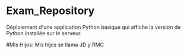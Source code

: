 # Exam_Repository
Déploiement d'une application Python basique qui affiche la version de Python installée sur le serveur. 

#Mis Hijos:
Mis hijos se llama JD y RMC
